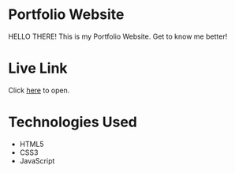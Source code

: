 # Portfolio Website
HELLO THERE! This is my Portfolio Website. Get to know me better!

# Live Link
Click <a href="https://achu0612.github.io/Portfolio-website/" target="_blank" rel="noopener noreferrer">here</a> to open.

# Technologies Used
* HTML5
* CSS3
* JavaScript
  


